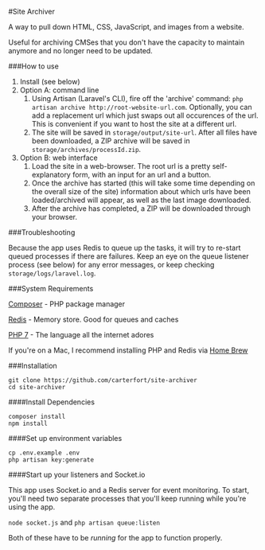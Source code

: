 #Site Archiver

A way to pull down HTML, CSS, JavaScript, and images from a website.

Useful for archiving CMSes that you don't have the capacity to maintain anymore and no longer need to be updated.

###How to use

1. Install (see below)
2. Option A: command line
	1. Using Artisan (Laravel's CLI), fire off the 'archive' command: `php artisan archive http://root-website-url.com`. Optionally, you can add a replacement url which just swaps out all occurences of the url. This is convenient if you want to host the site at a different url.
	2. The site will be saved in `storage/output/site-url`. After all files have been downloaded, a ZIP archive will be saved in `storage/archives/processId.zip`.
3. Option B: web interface
	1. Load the site in a web-browser. The root url is a pretty self-explanatory form, with an input for an url and a button.
	2. Once the archive has started (this will take some time depending on the overall size of the site) information about which urls have been loaded/archived will appear, as well as the last image downloaded.
	3. After the archive has completed, a ZIP will be downloaded through your browser.

###Troubleshooting

Because the app uses Redis to queue up the tasks, it will try to re-start queued processes if there are failures. Keep an eye on the queue listener process (see below) for any error messages, or keep checking `storage/logs/laravel.log`.

###System Requirements

[Composer](https://getcomposer.org) - PHP package manager

[Redis](http://redis.io) - Memory store. Good for queues and caches

[PHP 7](http://php.net/manual/en/migration70.new-features.php) - The language all the internet adores

If you're on a Mac, I recommend installing PHP and Redis via [Home Brew](http://brew.sh)

###Installation

```
git clone https://github.com/carterfort/site-archiver
cd site-archiver
```

####Install Dependencies
```
composer install
npm install
```

####Set up environment variables

```
cp .env.example .env
php artisan key:generate
```

####Start up your listeners and Socket.io

This app uses Socket.io and a Redis server for event monitoring. To start, you'll need two separate processes that you'll keep running while you're using the app.

`node socket.js` and `php artisan queue:listen`

Both of these have to be *running* for the app to function properly.